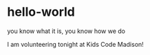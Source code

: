 # hello-world
you know what it is, you know how we do

I am volunteering tonight at Kids Code Madison!
